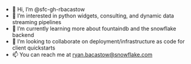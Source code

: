 - 👋 Hi, I’m @sfc-gh-rbacastow
- 👀 I’m interested in python widgets, consulting, and dynamic data streaming pipelines
- 🌱 I’m currently learning more about fountaindb and the snowflake backend
- 💞️ I’m looking to collaborate on deployment/infrastructure as code for client quickstarts
- 📫 You can reach me at ryan.bacastow@snowflake.com

<!---
sfc-gh-rbacastow/sfc-gh-rbacastow is a ✨ special ✨ repository because its `README.md` (this file) appears on your GitHub profile.
You can click the Preview link to take a look at your changes.
--->
